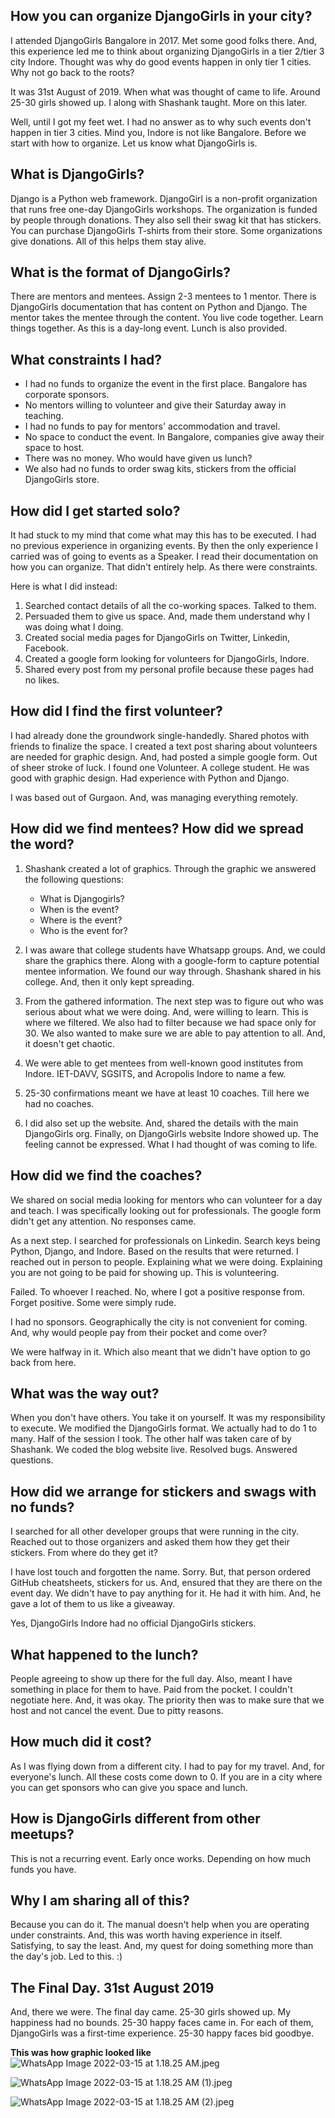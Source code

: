 ## How you can organize DjangoGirls in your city?

I attended DjangoGirls Bangalore in 2017. Met some good folks there. And, this experience led me to think about organizing DjangoGirls in a tier 2/tier 3 city Indore. Thought was why do good events happen in only tier 1 cities. Why not go back to the roots? 

It was 31st August of 2019. When what was thought of came to life. Around 25-30 girls showed up. I along with Shashank taught. More on this later. 

Well, until I got my feet wet. I had no answer as to why such events don't happen in tier 3 cities. Mind you, Indore is not like Bangalore.  Before we start with how to organize. Let us know what DjangoGirls is.

## What is DjangoGirls?

Django is a Python web framework. DjangoGirl is a non-profit organization that runs free one-day DjangoGirls workshops. The organization is funded by people through donations. They also sell their swag kit that has stickers. You can purchase DjangoGirls T-shirts from their store. Some organizations give donations. All of this helps them stay alive.

## What is the format of DjangoGirls?

There are mentors and mentees. Assign 2-3 mentees to 1 mentor. There is DjangoGirls documentation that has content on Python and Django. The mentor takes the mentee through the content. You live code together. Learn things together. As this is a day-long event. Lunch is also provided. 

## What constraints I had?

- I had no funds to organize the event in the first place. Bangalore has corporate sponsors.
- No mentors willing to volunteer and give their Saturday away in teaching.
- I had no funds to pay for mentors' accommodation and travel. 
- No space to conduct the event. In Bangalore, companies give away their space to host.
- There was no money. Who would have given us lunch?
- We also had no funds to order swag kits, stickers from the official DjangoGirls store.

## How did I get started solo?

It had stuck to my mind that come what may this has to be executed. I had no previous experience in organizing events. By then the only experience I carried was of going to events as a Speaker. I read their documentation on how you can organize. That didn't entirely help. As there were constraints. 

Here is what I did instead:

1. Searched contact details of all the co-working spaces. Talked to them.
2. Persuaded them to give us space. And, made them understand why I was doing what  I doing. 
3. Created social media pages for DjangoGirls on Twitter, Linkedin, Facebook. 
4. Created a google form looking for volunteers for DjangoGirls, Indore.
5. Shared every post from my personal profile because these pages had no likes. 

## How did I find the first volunteer?

I had already done the groundwork single-handedly. Shared photos with friends to finalize the space. I created a text post sharing about volunteers are needed for graphic design. And, had posted a simple google form. Out of sheer stroke of luck. I found one Volunteer. A college student. He was good with graphic design. Had experience with Python and Django.

I was based out of Gurgaon. And, was managing everything remotely.

## How did we find mentees? How did we spread the word?

1. Shashank created a lot of graphics. Through the graphic we answered the following questions: 
      - What is Djangogirls? 
      - When is the event? 
      - Where is the event?
      - Who is the event for?

2. I was aware that college students have Whatsapp groups. And, we could share the graphics there. Along with a google-form to capture potential mentee information. We found our way through. Shashank shared in his college. And, then it only kept spreading.

3. From the gathered information. The next step was to figure out who was serious about what we were doing. And, were willing to learn. This is where we filtered. We also had to filter because we had space only for 30. We also wanted to make sure we are able to pay attention to all. And, it doesn't get chaotic.

4. We were able to get mentees from well-known good institutes from Indore. IET-DAVV, SGSITS, and Acropolis Indore to name a few.

5. 25-30 confirmations meant we have at least 10 coaches. Till here we had no coaches.

6. I did also set up the website. And, shared the details with the main DjangoGirls org. Finally, on DjangoGirls website Indore showed up. The feeling cannot be expressed. What I had thought of was coming to life.

## How did we find the coaches?

We shared on social media looking for mentors who can volunteer for a day and teach. I was specifically looking out for professionals. The google form didn't get any attention. No responses came.

As a next step. I searched for professionals on Linkedin. Search keys being Python, Django, and Indore. Based on the results that were returned. I reached out in person to people. Explaining what we were doing. Explaining you are not going to be paid for showing up. This is volunteering. 

Failed. To whoever I reached. No, where I got a positive response from. Forget positive. Some were simply rude.

I had no sponsors. Geographically the city is not convenient for coming. And, why would people pay from their pocket and come over?

We were halfway in it. Which also meant that we didn't have option to go back from here.

## What was the way out?

When you don't have others. You take it on yourself. It was my responsibility to execute. We modified the DjangoGirls format. We actually had to do 1 to many. Half of the session I took. The other half was taken care of by Shashank. We coded the blog website live. Resolved bugs. Answered questions.

## How did we arrange for stickers and swags with no funds?

I searched for all other developer groups that were running in the city. Reached out to those organizers and asked them how they get their stickers. From where do they get it?

I have lost touch and forgotten the name. Sorry. But, that person ordered GitHub cheatsheets, stickers for us. And, ensured that they are there on the event day. We didn't have to pay anything for it. He had it with him. And, he gave a lot of them to us like a giveaway.

Yes, DjangoGirls Indore had no official DjangoGirls stickers.

## What happened to the lunch?

People agreeing to show up there for the full day. Also, meant I have something in place for them to have. Paid from the pocket. I couldn't negotiate here. And, it was okay. The priority then was to make sure that we host and not cancel the event. Due to pitty reasons.

## How much did it cost?

As I was flying down from a different city. I had to pay for my travel. And, for everyone's lunch. All these costs come down to 0. If you are in a city where you can get sponsors who can give you space and lunch. 

## How is DjangoGirls different from other meetups?

This is not a recurring event. Early once works. Depending on how much funds you have.

## Why I am sharing all of this?

Because you can do it. The manual doesn't help when you are operating under constraints. And, this was worth having experience in itself. Satisfying, to say the least. 
And, my quest for doing something more than the day's job. Led to this. :) 

## The Final Day. 31st August 2019

And, there we were. The final day came. 25-30 girls showed up. My happiness had no bounds. 25-30 happy faces came in. For each of them, DjangoGirls was a first-time experience. 25-30 happy faces bid goodbye.  


**This was how graphic looked like**
![WhatsApp Image 2022-03-15 at 1.18.25 AM.jpeg](https://cdn.hashnode.com/res/hashnode/image/upload/v1647287564641/aTGjTeNtF.jpeg)


![WhatsApp Image 2022-03-15 at 1.18.25 AM (1).jpeg](https://cdn.hashnode.com/res/hashnode/image/upload/v1647287607597/ip32qetoN.jpeg)

 
![WhatsApp Image 2022-03-15 at 1.18.25 AM (2).jpeg](https://cdn.hashnode.com/res/hashnode/image/upload/v1647287626368/gO_vRoQjf.jpeg)

